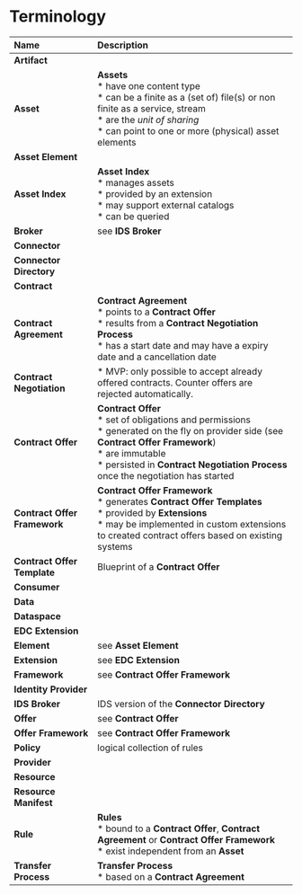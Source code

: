 # Terminology

| Name                                   | Description                                         |
|:---                                    |:---                                                 |
| **Artifact**                           |
| **Asset**                              | **Assets**<br/>* have one content type<br/>* can be a finite as a (set of) file(s) or non finite as a service, stream</br>* are the _unit of sharing_<br/>* can point to one or more (physical) asset elements
| **Asset Element**                      |
| **Asset Index**                        | **Asset Index**<br/>* manages assets<br/>* provided by an extension<br/>* may support external catalogs<br/>* can be queried 
| **Broker**                             | see **IDS Broker**
| **Connector**                          |
| **Connector Directory**                |
| **Contract**                           |
| **Contract Agreement**                 | **Contract Agreement**<br/>* points to a **Contract Offer**<br/>* results from a **Contract Negotiation Process**<br/>* has a start date and may have a expiry date and a cancellation date
| **Contract Negotiation**               | * MVP: only possible to accept already offered contracts. Counter offers are rejected automatically.
| **Contract Offer**                     | **Contract Offer**<br/>* set of obligations and permissions<br/>* generated on the fly on provider side (see **Contract Offer Framework**)<br/>* are immutable<br/>* persisted in **Contract Negotiation Process** once the negotiation has started<br/>
| **Contract Offer Framework**           | **Contract Offer Framework**<br/>* generates **Contract Offer Templates**<br/>* provided by **Extensions**<br/>* may be implemented in custom extensions to created contract offers based on existing systems
| **Contract Offer Template**            | Blueprint of a **Contract Offer**
| **Consumer**                           |
| **Data**                               |
| **Dataspace**                          |
| **EDC Extension**                      |
| **Element**                            | see **Asset Element**
| **Extension**                          | see **EDC Extension**
| **Framework**                          | see **Contract Offer Framework**
| **Identity Provider**                  |
| **IDS Broker**                         | IDS version of the **Connector Directory**
| **Offer**                              | see **Contract Offer**
| **Offer Framework**                    | see **Contract Offer Framework**
| **Policy**                             | logical collection of rules
| **Provider**                           |
| **Resource**                           |
| **Resource Manifest**                  |
| **Rule**                               | **Rules**<br/>* bound to a **Contract Offer**, **Contract Agreement** or **Contract Offer Framework**<br/>* exist independent from an **Asset**
| **Transfer Process**                   | **Transfer Process**<br/>* based on a **Contract Agreement**